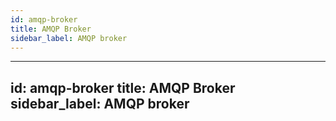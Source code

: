 ```yaml
---
id: amqp-broker
title: AMQP Broker
sidebar_label: AMQP broker
---
```

---
id: amqp-broker
title: AMQP Broker
sidebar_label: AMQP broker
---
